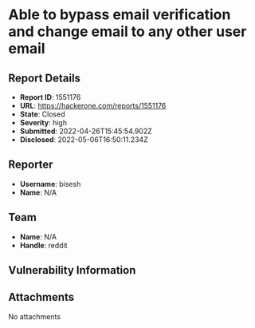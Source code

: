 # Able to bypass email verification and change email to any other user email 

## Report Details
- **Report ID**: 1551176
- **URL**: https://hackerone.com/reports/1551176
- **State**: Closed
- **Severity**: high
- **Submitted**: 2022-04-26T15:45:54.902Z
- **Disclosed**: 2022-05-06T16:50:11.234Z

## Reporter
- **Username**: bisesh
- **Name**: N/A

## Team
- **Name**: N/A
- **Handle**: reddit

## Vulnerability Information


## Attachments
No attachments
